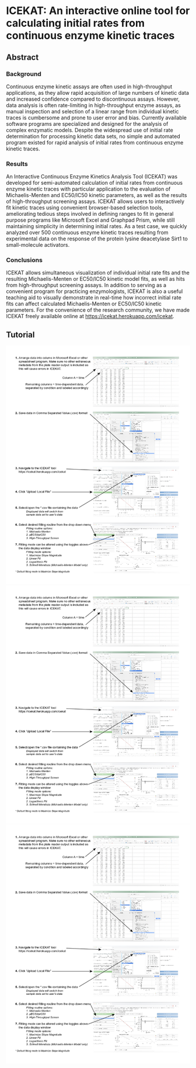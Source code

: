# ICEKAT: An interactive online tool for calculating initial rates from continuous enzyme kinetic traces

## Abstract

### Background
Continuous enzyme kinetic assays are often used in high-throughput applications,
as they allow rapid acquisition of large numbers of kinetic data and increased
confidence compared to discontinuous assays. However, data analysis is often
rate-limiting in high-throughput enzyme assays, as manual inspection and
selection of a linear range from individual kinetic traces is cumbersome and prone
to user error and bias. Currently available software programs are specialized and
designed for the analysis of complex enzymatic models. Despite the widespread
use of initial rate determination for processing kinetic data sets, no simple and
automated program existed for rapid analysis of initial rates from continuous
enzyme kinetic traces.

### Results
An Interactive Continuous Enzyme Kinetics Analysis Tool (ICEKAT) was
developed for semi-automated calculation of initial rates from continuous enzyme
kinetic traces with particular application to the evaluation of Michaelis-Menten
and EC50/IC50 kinetic parameters, as well as the results of high-throughput
screening assays. ICEKAT allows users to interactively fit kinetic traces using
convenient browser-based selection tools, ameliorating tedious steps involved in
defining ranges to fit in general purpose programs like Microsoft Excel and
Graphpad Prism, while still maintaining simplicity in determining initial rates. As
a test case, we quickly analyzed over 500 continuous enzyme kinetic traces
resulting from experimental data on the response of the protein lysine deacetylase
Sirt1 to small-molecule activators.

### Conclusions
ICEKAT allows simultaneous visualization of individual initial rate fits and the
resulting Michaelis-Menten or EC50/IC50 kinetic model fits, as well as hits from
high-throughput screening assays. In addition to serving as a convenient program
for practicing enzymologists, ICEKAT is also a useful teaching aid to visually
demonstrate in real-time how incorrect initial rate fits can affect calculated
Michaelis-Menten or EC50/IC50 kinetic parameters. For the convenience of the
research community, we have made ICEKAT freely available online at
https://icekat.herokuapp.com/icekat.

## Tutorial
![png](page_files/ICEKAT_Tutorial_Page_1.png)
![png](page_files/ICEKAT_Tutorial_Page_1.png)
![png](page_files/ICEKAT_Tutorial_Page_1.png)
